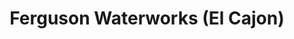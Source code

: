 ---
title: "Ferguson Waterworks (El Cajon)"
url: /el-cajon/ferguson-waterworks-el-cajon/
shop: trade
---